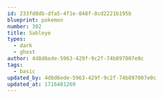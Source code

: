 ```yaml
---
id: 233fd8db-dfa5-4f1e-848f-8cd2221b195b
blueprint: pokemon
number: 302
title: Sableye
types:
  - dark
  - ghost
author: 4d8d6ede-5963-429f-9c2f-74b897007e0c
tags:
  - basic
updated_by: 4d8d6ede-5963-429f-9c2f-74b897007e0c
updated_at: 1716481269
---
```

